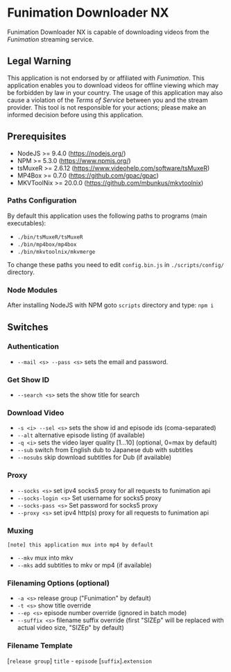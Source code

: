# Funimation Downloader NX

Funimation Downloader NX is capable of downloading videos from the *Funimation* streaming service.

## Legal Warning

This application is not endorsed by or affiliated with *Funimation*. This application enables you to download videos for offline viewing which may be forbidden by law in your country. The usage of this application may also cause a violation of the *Terms of Service* between you and the stream provider. This tool is not responsible for your actions; please make an informed decision before using this application.

## Prerequisites

* NodeJS >= 9.4.0 (https://nodejs.org/)
* NPM >= 5.3.0 (https://www.npmjs.org/)
* tsMuxeR >= 2.6.12 (https://www.videohelp.com/software/tsMuxeR)
* MP4Box >= 0.7.0 (https://github.com/gpac/gpac)
* MKVToolNix >= 20.0.0 (https://github.com/mbunkus/mkvtoolnix)

### Paths Configuration

By default this application uses the following paths to programs (main executables):
* `./bin/tsMuxeR/tsMuxeR`
* `./bin/mp4box/mp4box`
* `./bin/mkvtoolnix/mkvmerge`

To change these paths you need to edit `config.bin.js` in `./scripts/config/` directory.

### Node Modules

After installing NodeJS with NPM goto `scripts` directory and type: `npm i`

## Switches

### Authentication

* `--mail <s> --pass <s>` sets the email and password.

### Get Show ID

* `--search <s>` sets the show title for search

### Download Video

* `-s <i> --sel <s>` sets the show id and episode ids (coma-separated)
* `--alt` alternative episode listing (if available)
* `-q <i>` sets the video layer quality [1...10] (optional, 0=max by default)
* `--sub` switch from English dub to Japanese dub with subtitles
* `--nosubs` skip download subtitles for Dub (if available)

### Proxy

* `--socks <s>` set ipv4 socks5 proxy for all requests to funimation api
* `--socks-login <s>` Set username for socks5 proxy
* `--socks-pass <s>`  Set password for socks5 proxy
* `--proxy <s>` set ipv4 http(s) proxy for all requests to funimation api

### Muxing

`[note] this application mux into mp4 by default`
* `--mkv` mux into mkv
* `--mks` add subtitles to mkv or mp4 (if available)

### Filenaming Options (optional)

* `-a <s>` release group ("Funimation" by default)
* `-t <s>` show title override
* `--ep <s>` episode number override (ignored in batch mode)
* `--suffix <s>` filename suffix override (first "SIZEp" will be replaced with actual video size, "SIZEp" by default)

### Filename Template

[`release group`] `title` - `episode` [`suffix`].`extension` 